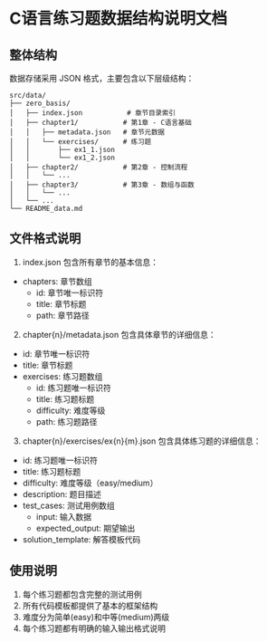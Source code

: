 # C语言练习题数据结构说明文档

## 整体结构

数据存储采用 JSON 格式，主要包含以下层级结构：

```
src/data/
├── zero_basis/
│   ├── index.json           # 章节目录索引
│   ├── chapter1/           # 第1章 - C语言基础
│   │   ├── metadata.json   # 章节元数据
│   │   └── exercises/      # 练习题
│   │       ├── ex1_1.json
│   │       └── ex1_2.json
│   ├── chapter2/           # 第2章 - 控制流程
│   │   └── ...
│   ├── chapter3/           # 第3章 - 数组与函数
│   │   └── ...
│   └── ...
└── README_data.md
```
## 文件格式说明

1. index.json
包含所有章节的基本信息：
- chapters: 章节数组
  - id: 章节唯一标识符
  - title: 章节标题
  - path: 章节路径

2. chapter{n}/metadata.json
包含具体章节的详细信息：
- id: 章节唯一标识符
- title: 章节标题
- exercises: 练习题数组
  - id: 练习题唯一标识符
  - title: 练习题标题
  - difficulty: 难度等级
  - path: 练习题路径

3. chapter{n}/exercises/ex{n}{m}.json
包含具体练习题的详细信息：
- id: 练习题唯一标识符
- title: 练习题标题
- difficulty: 难度等级（easy/medium）
- description: 题目描述
- test_cases: 测试用例数组
  - input: 输入数据
  - expected_output: 期望输出
- solution_template: 解答模板代码


## 使用说明

1. 每个练习题都包含完整的测试用例
2. 所有代码模板都提供了基本的框架结构
3. 难度分为简单(easy)和中等(medium)两级
4. 每个练习题都有明确的输入输出格式说明
